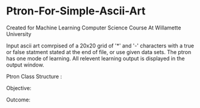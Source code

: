 # Ptron-For-Simple-Ascii-Art

Created for Machine Learning Computer Science Course At Willamette University 

Input ascii art comrpised of a 20x20 grid of '*' and '-' characters with a true or false statment stated at the end of file, or use given data sets. 
The ptron has one mode of learning. All relevent learning output is displayed in the output window.

Ptron Class Structure : 

Objective: 

Outcome:


